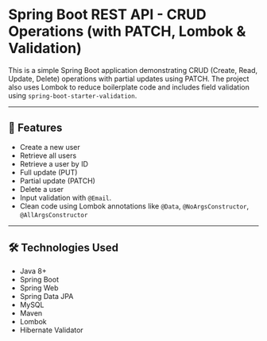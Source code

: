 # Spring Boot REST API - CRUD Operations (with PATCH, Lombok & Validation)

This is a simple Spring Boot application demonstrating CRUD (Create, Read, Update, Delete) operations with partial updates using PATCH. The project also uses Lombok to reduce boilerplate code and includes field validation using `spring-boot-starter-validation`.

---

## 📌 Features

- Create a new user
- Retrieve all users
- Retrieve a user by ID
- Full update (PUT)
- Partial update (PATCH)
- Delete a user
- Input validation with `@Email`.
- Clean code using Lombok annotations like `@Data`, `@NoArgsConstructor`, `@AllArgsConstructor`

---

## 🛠️ Technologies Used

- Java 8+
- Spring Boot
- Spring Web
- Spring Data JPA
- MySQL
- Maven
- Lombok
- Hibernate Validator
